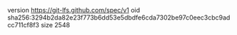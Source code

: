 version https://git-lfs.github.com/spec/v1
oid sha256:3294b2da82e23f773b6dd53e5dbdfe6cda7302be97c0eec3cbc9adcc711cf8f3
size 2548
